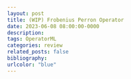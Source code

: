 ```yaml
---
layout: post
title: (WIP) Frobenius Perron Operator
date: 2023-06-08 08:00:00-0000
description: 
tags: OperatorML
categories: review
related_posts: false
bibliography: 
urlcolor: "blue"
---
```

